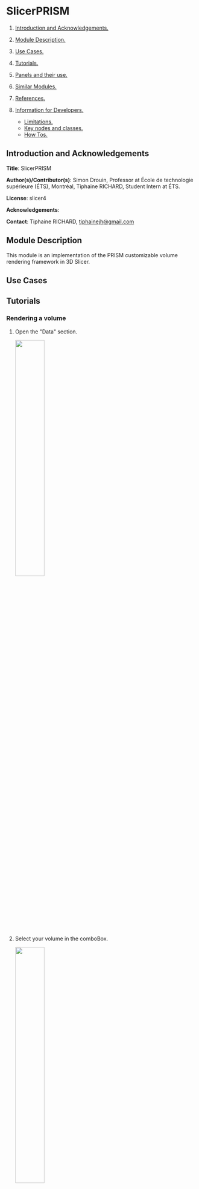# SlicerPRISM
1. [ Introduction and Acknowledgements. ](#intro)
2. [ Module Description. ](#desc)
3. [ Use Cases. ](#usec)
4. [ Tutorials. ](#tutos)
5. [ Panels and their use. ](#panels)
6. [ Similar Modules. ](#similar)
7. [ References. ](#ref)
8. [ Information for Developers. ](#info)

	* [ Limitations. ](#lim)
	* [ Key nodes and classes. ](#key)
	* [ How Tos. ](#howto)

<a name="intro"></a>

## Introduction and Acknowledgements
**Title**: SlicerPRISM

**Author(s)/Contributor(s)**: Simon Drouin, Professor at École de technologie supérieure (ÉTS), Montréal, Tiphaine RICHARD, Student Intern at ÉTS.

**License**: slicer4

**Acknowledgements**: 

**Contact**: Tiphaine RICHARD, tiphainejh@gmail.com

<a name="desc"></a>

## Module Description
This module is an implementation of the PRISM customizable volume rendering framework in 3D Slicer.

<a name="usec"></a>

## Use Cases

<a name="tutos"></a>

## Tutorials

<a name="rendering"></a>

### Rendering a volume
1. Open the "Data" section.

    <img src="https://raw.githubusercontent.com/ETS-vis-interactive/SlicerPRISM/master/docs/images/tutorials/render/1.png" width ="40%"/>
2. Select your volume in the comboBox.

    <img src="https://raw.githubusercontent.com/ETS-vis-interactive/SlicerPRISM/master/docs/images/tutorials/render/2.png" width ="40%"/>    
3. Open the "View Setup" section.

    <img src="https://raw.githubusercontent.com/ETS-vis-interactive/SlicerPRISM/master/docs/images/tutorials/render/3.png" width ="40%"/>
4. Apply the volume rendering to your volume by clicking on the "Volume Rendering" checkBox.

    <img src="https://raw.githubusercontent.com/ETS-vis-interactive/SlicerPRISM/master/docs/images/tutorials/render/4.png" width ="40%"/>
### Applying a shader to a volume

1. [Render the volume](#rendering).
2. Open the "Custom Shader" section.

    <img src="https://raw.githubusercontent.com/ETS-vis-interactive/SlicerPRISM/master/docs/images/tutorials/applyCS/2.png" width ="40%"/>
3. Select the shader of your choice in the comboBox.

4. Adjust the different parameters.

5. If you are currently developping the shader you can click on the "..." button in order to reload, duplicate or open the shader :
    
    <img src="https://raw.githubusercontent.com/ETS-vis-interactive/SlicerPRISM/master/docs/images/tutorials/applyCS/345.png" width ="40%"/>

    * Reload the shader by clicking on the "Reload" button. This will reload all the new functionnalities added to the file containing the shader.
    * Duplicate the shader by clicking on the "Duplicate" button. This will create a duplicate class of the class containing the shader.
    * Open the shader by clicking on the "Open" button. This will open the class containing the shader in your favorite editor.
    
    <img src="https://raw.githubusercontent.com/ETS-vis-interactive/SlicerPRISM/master/docs/images/tutorials/applyCS/6.png" width ="40%"/>

### Modifying the ROI of a volume

1. [Render the volume](#rendering).
2. Enable the cropping of the volume with the ROI by clicking on the "Enable Cropping" checkBox.

    <img src="https://raw.githubusercontent.com/ETS-vis-interactive/SlicerPRISM/master/docs/images/tutorials/modifyROI/2.png" width ="40%"/>    
3. Display the ROI of the volume by clicking on the "Display ROI" checkBox.

    <img src="https://raw.githubusercontent.com/ETS-vis-interactive/SlicerPRISM/master/docs/images/tutorials/modifyROI/3.png" width ="40%"/>
4. You can scale and rotate the ROI :

    <img src="https://raw.githubusercontent.com/ETS-vis-interactive/SlicerPRISM/master/docs/images/tutorials/modifyROI/45.png" width ="40%"/>

    * Scale the ROI :
        1. Enable the scalling of the ROI by clicking on the "Enable Rotation" checkBox.
        2. Select one of the handle of the ROI and move it towards the center or the outside of the volume to scale the ROI.

        <img src="https://raw.githubusercontent.com/ETS-vis-interactive/SlicerPRISM/master/docs/images/tutorials/modifyROI/scale.gif" width ="40%"/>    
    * Rotate the ROI :
        1. Enable the rotation of the ROI by clicking on the "Enable Rotation" checkBox.
        2. Select one of the side of the ROI and move it in any direction to rotate the ROI.

        <img src="https://raw.githubusercontent.com/ETS-vis-interactive/SlicerPRISM/master/docs/images/tutorials/modifyROI/rotate.gif" width ="40%"/>

### Creating a new shader
1. Open the "Modify or Create Custom Shader" section.

    <img src="https://raw.githubusercontent.com/ETS-vis-interactive/SlicerPRISM/master/docs/images/tutorials/createCS/1.png" width ="40%"/>
2. In the comboBox, select "Create new Custom Shader".

    <img src="https://raw.githubusercontent.com/ETS-vis-interactive/SlicerPRISM/master/docs/images/tutorials/createCS/2.png" width ="40%"/>
3. Type the name of the shader that will be used as a class name.

    <img src="https://raw.githubusercontent.com/ETS-vis-interactive/SlicerPRISM/master/docs/images/tutorials/createCS/3.png" width ="40%"/>
4. Type the display name of the shader that will be used in the UI.
5. Click the "Create" button.

    <img src="https://raw.githubusercontent.com/ETS-vis-interactive/SlicerPRISM/master/docs/images/tutorials/createCS/45.png" width ="40%"/>
6. You can either :
    * Click on the "Edit" button and modify the python class manually.
    * Use the [ Add Code ](#addcode) and [ Add Parameter ](#addparam) tabs to modify the python class with the UI : 

        <img src="https://raw.githubusercontent.com/ETS-vis-interactive/SlicerPRISM/master/docs/images/tutorials/createCS/6.png" width ="40%"/>

### Modifying an existing shader
1. Open "Modify or Create Custom Shader" section.

    <img src="https://raw.githubusercontent.com/ETS-vis-interactive/SlicerPRISM/master/docs/images/tutorials/modifyCS/1.png" width ="40%"/>
2. In the comboBox, select the shader to modify.

    <img src="https://raw.githubusercontent.com/ETS-vis-interactive/SlicerPRISM/master/docs/images/tutorials/modifyCS/2.png" width ="40%"/>
3. Use the [ Add Code ](#addcode) and [ Add Parameter ](#addparam) tabs to modify the python class UI : 

    <img src="https://raw.githubusercontent.com/ETS-vis-interactive/SlicerPRISM/master/docs/images/tutorials/modifyCS/3.png" width ="40%"/>

<a name="addparam"></a>
### Adding a parameter to a shader from the UI

1. In the comboBox, select the type of the parameter to add to the shader. 

    <img src="https://raw.githubusercontent.com/ETS-vis-interactive/SlicerPRISM/master/docs/images/tutorials/addParam/1.png" width ="40%"/>
2. Type the name of the parameter that will be used inside the shader.  

    <img src="https://raw.githubusercontent.com/ETS-vis-interactive/SlicerPRISM/master/docs/images/tutorials/addParam/2.png" width ="40%"/>
3. Type the display name of the parameter that will be used in the UI.  

    <img src="https://raw.githubusercontent.com/ETS-vis-interactive/SlicerPRISM/master/docs/images/tutorials/addParam/3.png" width ="40%"/>
4. Modify the values according to the parameter.  
5. Click the "Add Parameter" button.    

    <img src="https://raw.githubusercontent.com/ETS-vis-interactive/SlicerPRISM/master/docs/images/tutorials/addParam/45.png" width ="40%"/>
6. Repeat steps 1-5 for each wanted parameter.

<a name="addcode"></a>
### Adding code to a shader from the UI

1. In the first comboBox, select the tag type of the code to be added to the shader.  

    <img src="https://raw.githubusercontent.com/ETS-vis-interactive/SlicerPRISM/master/docs/images/tutorials/addCode/1.png" width ="40%"/>
2. In the second comboBox, select the tag of the code to be added to the shader.  

    <img src="https://raw.githubusercontent.com/ETS-vis-interactive/SlicerPRISM/master/docs/images/tutorials/addCode/2.png" width ="40%"/>
3. To add the code you can either :  

    <img src="https://raw.githubusercontent.com/ETS-vis-interactive/SlicerPRISM/master/docs/images/tutorials/addCode/3.png" width ="40%"/>   

    * Enter the code in the text area and click on the "Modify" button.
    * Click on the "Open File" button to enter the code directly in the python file.
4. Repeat steps 1-3 for each wanted code replacement.




<a name="panels"></a>
## Panels and their use

<table style="table-layout: fixed; width:100%; border: 1px grey; border-collapse: collapse;">
    <tr>
        <td style=" width:50%">
            <ul> 
                <li><b>Data</b> : Contains the volume required for SlicerPRISM. </li>
                <ul>
                    <li><b>Image Volume</b> : Select the current volume to render. </li>
                </ul>
            </ul>
        </td>
        <td>
            <img src="https://raw.githubusercontent.com/ETS-vis-interactive/SlicerPRISM/master/docs/images/Data.png" alt="Data" width ="100%" title="Data"/>
        </td>
    </tr>
    <tr>
        <td style="width:50%">
            <ul> 
                <li> <b>View Setup</b> : Contains the controls for rendering the volume as well as controls for the cropping box (ROI) of the volume. </li>
                <ul>
                    <li><b>Volume Rendering</b> : Enable/Disable rendering the volume.</li>
                    <li><b>Enable Cropping</b> : Enable/Disable cropping the volume.</li>
                    <li><b>Display ROI</b> : Enable/Disable displaying the ROI of the volume.</li>
                    <li><b>Enable Scaling</b> : Enable/Disable scaling the ROI of the volume.</li>
                    <li><b>Enable Rotation</b> : Enable/Disable rotating the ROI of the volume.</li>
                </ul>
            </ul>
        </td>
        <td align="center" style="width:50%">
            <img src="https://raw.githubusercontent.com/ETS-vis-interactive/SlicerPRISM/master/docs/images/ViewSetup.png" alt="ViewSetup" width ="100%" title="ViewSetup"/>
        </td>
    </tr>
    <tr>
        <td style="width:50%">
            <ul> 
                <li><b>Custom Shader</b> : Controls of the shader.</li>
                <ul>
                    <li><b>Custom Shader</b> : Name of the shader to be applied during the rendering.</li>
                    <li><b>Reload</b> : Reload the current shader.</li>
                    <li><b>Open</b> : Open the current shader source code.</li>
                    <li><b>Duplicate</b> : Duplicate the current shader source code.</li>
                </ul>
            </ul>
        </td>
        <td align="center" style="width:50%">
            <img src="https://raw.githubusercontent.com/ETS-vis-interactive/SlicerPRISM/master/docs/images/CustomShader.png" alt="CustomShader" width ="100%" title="CustomShader"/>
        </td>
    </tr>
    <tr>
        <td rowspan=3 style="width:50%">
            <ul> 
                <li><b>Modify or Create Custom Shader</b> : Create or Modify a custom shader and add parameters.</li>
                <ul>
                    <li><b>Shader</b> : Name of the shader to modify or <i>Create new Custom Shader</i> to create a new one.</li>
                    <li><b>Class Name</b> : Name of the class that will be created.</li>
                    <li><b>Display Name</b> : Name of the shader that will be displayed in the UI.</li>
                    <li><b>Create</b> : Create the class.</li>
                    <li><b>Add Code</b> : Add a code that will replace a specific shader tag in the shader.</li>
                    <ul>
                        <li><b>Tag Type</b> : Type of the tag to be remplaced in the shader.</li>
                        <li><b>Shader Tag</b>: Tag to be remplaced in the shader.</li>
                        <li><b>Shader Code</b> : Code to replace the specified tag in the shader. Can be added directly in the </li>file by clicking <i>Open File</i>.
                        <li><b>Open File</b> : Open the class containing the shader.</li>
                        <li><b>Modify</b> : Apply the modifications the the class.</li>
                    </ul>
                    <li><b>Add Param</b> : Add specified parameters to the class that will be used in the shader.</li>
                    <ul>
                        <li><b>Type</b> : Type of the parameter.</li>
                        <li><b>Name</b> : Name of the parameter that will be used in the shader.</li>
                        <li><b>Display Name</b> : Name of the parameter that will be displayed in the UI.</li>
                        <li><b>Add Parameter</b> : Add the parameter in the class.</li>
                    </ul>
                </ul>
            </ul>
        </td>
        <td align="center" style="width:50%">
            <img src="https://raw.githubusercontent.com/ETS-vis-interactive/SlicerPRISM/master/docs/images/MCCustomShader.png" alt="MCCustomShader" width ="100%" title="MCCustomShader"/>
        </td>
    </tr>
    <tr>
        <td align="center" style="width:50%">
            <img src="https://raw.githubusercontent.com/ETS-vis-interactive/SlicerPRISM/master/docs/images/MCCustomShaderCode.png" alt="MCCustomShaderCode" width ="100%" title="MCCustomShaderCode"/>
        </td>
    </tr>
    <tr>
        <td align="center" style=" width:50%">
            <img src="https://raw.githubusercontent.com/ETS-vis-interactive/SlicerPRISM/master/docs/images/MCCustomShaderParam.png" alt="MCCustomShaderParam" width ="100%" title="MCCustomShaderParam"/>
        </td>
    </tr>
</table>

<p align="center"><img src="https://raw.githubusercontent.com/ETS-vis-interactive/SlicerPRISM/master/docs/images/UnderConstruction.gif" alt="UnderConstruction" width ="50%" title="MCCustomShaderParam"/></p>

<a name="similar"></a>
## Similar Modules

[VolumeRendering](https://www.slicer.org/wiki/Documentation/4.10/Modules/VolumeRendering)
<a name="ref"></a>
## References

[PRISM: An open source framework for the interactive design of GPU volume rendering shaders](https://journals.plos.org/plosone/article?id=10.1371/journal.pone.0193636)  
<a name="info"></a>
## Information for Developers

See [this page](https://ets-vis-interactive.github.io/SlicerPRISM/) for the full documentation.
<a name="lim"></a>
### Limitations

<a name="key"></a>
### Key nodes and classes

<a name="howto"></a>
### How Tos
